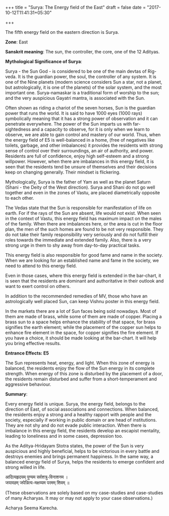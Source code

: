 +++
title = "Surya: The Energy field of the East"
draft = false
date = "2017-10-12T11:41:31+05:30"

+++

The fifth energy field on the eastern direction is Surya.

**Zone**: East

**Sanskrit meaning**: The sun, the controller, the core, one of the 12 Adityas.

**Mythological Significance of Surya**:

Surya - the Sun God - is considered to be one of the main devtas of Rig-veda. It is the guardian power, the soul, the controller of any system. It is one of the Nine planets (modern science considers Sun a star, not a planet, but astrologically, it is one of the planets) of the solar system, and the most important one. Surya-namaskar is a traditional form of worship to the sun; and the very auspicious Gayatri mantra, is associated with the Sun.

Often shown as riding a chariot of the seven horses, Sun is the guardian power that runs the world. It is said to have 1000 eyes (1000 rays) symbolically meaning that it has a strong power of observation and it can penetrate everywhere. The power of the Sun imparts us with far-sightedness and a capacity to observe, for it is only when we learn to observe, we are able to gain control and mastery of our world. Thus, when the energy field of E5 is well-balanced in a home, (free of negatives like toilets, garbage, and other imbalances) it provides the residents with strong sense of control over their surroundings, an air of authority, and power. Residents are full of confidence, enjoy high self-esteem and a strong willpower. However, when there are imbalances in this energy field, it is seen that the residents tend be unsure of themselves and their decisions keep on changing generally. Their mindset is flickering.

Mythologically, Surya is the father of Yam as well as the planet Saturn (Shani - the Deity of the West direction). Surya and Shani do not go well together and even in the zones of Vastu, are placed diametrically opposite to each other.

The Vedas state that the Sun is responsible for manifestation of life on earth. For if the rays of the Sun are absent, life would not exist. When seen in the context of Vastu, this energy field has maximum impact on the males of the family. When there are imbalances here, or the area is cut in the floor plan, the men of the such homes are found to be not very responsible. They do not take their family responsibility very seriously and do not fulfill their roles towards the immediate and extended family. Also, there is a very strong urge in them to shy away from day-to-day practical tasks.

This energy field is also responsible for good fame and name in the society. When we are looking for an established name and fame in the society, we need to attend to this energy field.

Even in those cases, where this energy field is extended in the bar-chart, it is seen that the residents are dominant and authoritative in their outlook and want to exert control on others.

In addition to the recommended remedies of MV, those who have an astrologically well placed Sun, can keep Vishnu poster in this energy field.

In the markets there are a lot of Sun faces being sold nowadays. Most of them are made of brass, while some of them are made of copper. Placing a brass sun to a space helps enhance the stability of that space, for brass signifies the earth element; while the placement of the copper sun helps to enhance fire element in the space, for copper signifies the fire element. If you have a choice, it should be made looking at the bar-chart. It will help you bring effective results.

**Entrance Effects: E5**

The Sun represents heat, energy, and light. When this zone of energy is
balanced, the residents enjoy the flow of the Sun energy in its
complete strength. When energy of this zone is disturbed by the placement of a door, the residents remain disturbed and suffer from a short-temperament and aggressive behaviour.

**Summary**:

Every energy field is unique. Surya, the energy field, belongs to the direction of East, of social associations and connections. When balanced, the residents enjoy a strong and a healthy rapport with people and the society, especially if working in public domain or are head of institutions. They are not shy and do not evade public interaction. When there is imbalance in this energy field, the residents develop an escapist mentality, leading to loneliness and in some cases, depression too.

As the Aditya-Hridayam Stotra states, the power of the Sun is very auspicious and highly beneficial, helps to be victorious in every battle and destroys enemies and brings permanent happiness. In the same way, a balanced energy field of Surya, helps the residents to emerge confident and strong willed in life.

आदित्यहृदयम् पुण्यम सर्वशत्रु-विनाशनम ।     
जयावहम् जपेन्नित्य-मक्षय्यम परमम् शिवम् ॥

(These observations are solely based on my case-studies and case-studies of many Acharyas. It may or may not apply to your case observations.)

Acharya Seema Karecha.
